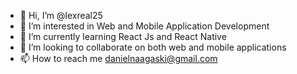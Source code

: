 - 👋 Hi, I’m @lexreal25
- 👀 I’m interested in Web and Mobile Application Development
- 🌱 I’m currently learning React Js and React Native
- 💞️ I’m looking to collaborate on both web and mobile applications
- 📫 How to reach me danielnaagaski@gmail.com

<!---
lexreal25/lexreal25 is a ✨ special ✨ repository because its `README.md` (this file) appears on your GitHub profile.
You can click the Preview link to take a look at your changes.
--->
